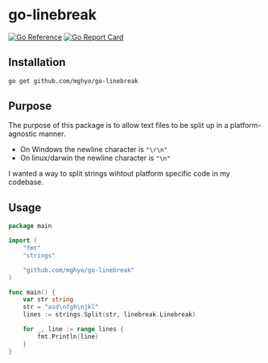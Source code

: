 # go-linebreak

[![Go Reference](https://pkg.go.dev/badge/github.com/mghyo/go-linebreak.svg)](https://pkg.go.dev/github.com/mghyo/go-linebreak)
[![Go Report Card](https://goreportcard.com/badge/github.com/mghyo/go-linebreak)](https://goreportcard.com/report/github.com/mghyo/go-linebreak)

## Installation
```bash
go get github.com/mghyo/go-linebreak
```

## Purpose
The purpose of this package is to allow text files to be split up in a platform-agnostic manner.
* On Windows the newline character is `"\r\n"`
* On linux/darwin the newline character is `"\n"`

I wanted a way to split strings wihtout platform specific code in my codebase.

## Usage

```go
package main

import (
	"fmt"
	"strings"

	"github.com/mghyo/go-linebreak"
)

func main() {
	var str string
	str = "asd\nfgh\njkl"
	lines := strings.Split(str, linebreak.Linebreak)

	for _, line := range lines {
		fmt.Println(line)
	}
}
```
